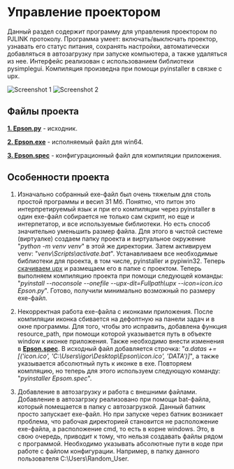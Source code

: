 # Управление проектором

Данный раздел содержит программу для управления проектором по PJLINK протоколу.
Программа умеет: включать/выключать проектор, узнавать его статус питания, сохранять настройки, 
автоматически добавляться в автозагрузку при запуске компьютера, а также удаляться из нее. 
Интерфейс реализован с использованием библиотеки pysimplegui. Компиляция произведна при помощи pyinstaller в связке с upx.


![Screenshot 1](https://github.com/devFF/FindJob/blob/main/Projects/Projector_control/scr1.PNG?raw=true)
![Screenshot 2](https://github.com/devFF/FindJob/blob/main/Projects/Projector_control/scr2.PNG?raw=true)

## Файлы проекта

[**1. Epson.py**](https://github.com/devFF/FindJob/blob/main/Projects/Projector_control/Epson.py) - исходник.

[**2. Epson.exe**](https://github.com/devFF/FindJob/blob/main/Projects/Projector_control/Epson.exe) - исполняемый файл для win64.

[**3. Epson.spec**](https://github.com/devFF/FindJob/blob/main/Projects/Projector_control/Epson.spec) - конфигурационный файл для компиляции приложения.

## Особенности проекта 

1. Изначально собранный exe-файл был очень тяжелым для столь простой программы и весил 31 Мб. Понятно, что питон это интерпретируемый язык и при его компиляции 
через pyinstaller в один exe-файл собирается не только сам скрипт, но еще и интерпетатор, и все используемые библиотеки. 
Но есть способ значительно уменьшить размер файла. Для этого в чистой системе (виртуалке) создаем папку проекта и виртуальное окружение "*python -m venv venv*" 
в этой же директории. Затем активируем venv: "*venv\Scripts\activate.bat*". Устанавливаем все необходимые библиотеки для проекта, в том числе, pyinstaller и 
pypiwin32. Теперь [скачиваем upx](https://github.com/upx/upx/releases) и размещаем его в папке с проектом. Теперь выполняем компиляцию проекта при помощи следующей 
команды: "*pyinstall --noconsole --onefile --upx-dit=Fullpath\upx --icon=icon.ico Epson.py*". Готово, получили минимально возможный по размеру exe-файл.

2. Некорректная работа exe-файла с иконками приложения. После компиляции иконка сбивается на дефолтную на панели задач и в окне программы. Для того, чтобы это 
исправить, добавлена функция resource_path, при помощи которой указывается путь в объекте window к иконке приложения. Также необходимо внести изменения в 
[**Epson.spec**](https://github.com/devFF/FindJob/blob/main/Projects/Projector_control/Epson.spec). В исходный файл добавляется строчка: 
"*a.datas += [('icon.ico', 'C:\\Users\\igor\Desktop\\Epson\\icon.ico', 'DATA')]*", а также указывается абсолютный путь к иконке в exe. Повторяем компляцию, но 
теперь для этого используем следующую команду: "*pyinstaller Epsom.spec*".

3. Добавление в автозагрузку и работа с внешними файлами. Добавление в автозагрзку реализовано при помощи bat-файла, который помещается в папку с автозагрузкой. 
Данный батник просто запускает exe-файл. Но при запуске через батник возникает проблема, что рабочая директорией становится не расположение exe-файла, а расположение 
cmd, то есть в корне windows. Это, в свою очередь, приводит к тому, что нельзя создавать файлы рядом с программой. Необходимо указывать абсолютные пути в коде при 
работе с файлом конфигурации. Например, в папку данного пользователя C:\\Users\\Random_User. 





 


